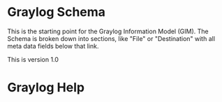 # Graylog Schema

This is the starting point for the Graylog Information Model (GIM).  The Schema is broken down into sections, like "File" or "Destination" with all meta data fields below that link.

This is version 1.0

# Graylog Help
